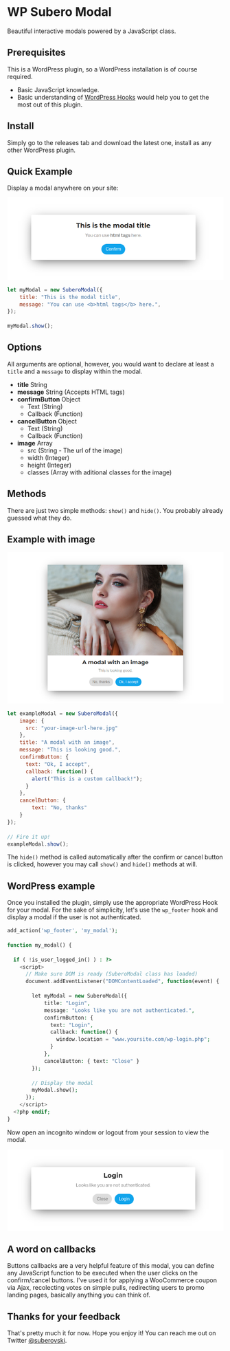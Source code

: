 # WP Subero Modal
Beautiful interactive modals powered by a JavaScript class.

## Prerequisites
This is a WordPress plugin, so a WordPress installation is of course required.

* Basic JavaScript knowledge.
* Basic understanding of <a href="https://codex.wordpress.org/Plugin_API" target="_blank">WordPress Hooks</a> would help you to get the most out of this plugin.

## Install
Simply go to the releases tab and download the latest one, install as any other WordPress plugin.

## Quick Example
Display a modal anywhere on your site:

<img src="demo/example-1.png" style="display: block; margin: auto" />

``` javascript
let myModal = new SuberoModal({
    title: "This is the modal title",
    message: "You can use <b>html tags</b> here.",
});

myModal.show();
```

## Options
All arguments are optional, however, you would want to declare at least a `title` and a `message` to display within the modal.

* **title** String  
* **message** String (Accepts HTML tags)
* **confirmButton** Object
  * Text (String)
  * Callback (Function)
* **cancelButton** Object
  * Text (String)
  * Callback (Function)
* **image** Array
  * src (String - The url of the image)
  * width (Integer)
  * height (Integer)
  * classes (Array with aditional classes for the image)

## Methods
There are just two simple methods: `show()` and `hide()`. You probably already guessed what they do.

## Example with image

<img src="demo/example-2.png" style="display: block; margin: auto" />

``` javascript
let exampleModal = new SuberoModal({
    image: {
      src: "your-image-url-here.jpg"
    },
    title: "A modal with an image",
    message: "This is looking good.",
    confirmButton: {
      text: "Ok, I accept",
      callback: function() {
        alert("This is a custom callback!");
      }
    },
    cancelButton: {
        text: "No, thanks"
    }
});

// Fire it up!
exampleModal.show();
```

The `hide()` method is called automatically after the confirm or cancel button is clicked, however you may call `show()` and `hide()` methods at will.

## WordPress example
Once you installed the plugin, simply use the appropriate WordPress Hook for your modal. For the sake of simplicity, let's use the `wp_footer` hook and display a modal if the user is not authenticated.

``` php
add_action('wp_footer', 'my_modal');

function my_modal() {
  
  if ( !is_user_logged_in() ) : ?>
    <script>
      // Make sure DOM is ready (SuberoModal class has loaded)
      document.addEventListener("DOMContentLoaded", function(event) {
        
        let myModal = new SuberoModal({
            title: "Login",
            message: "Looks like you are not authenticated.",
            confirmButton: { 
              text: "Login",
              callback: function() { 
                window.location = "www.yoursite.com/wp-login.php";
              }
            },
            cancelButton: { text: "Close" }
        });

        // Display the modal
        myModal.show();
      });
    </script>
  <?php endif;
}
```
Now open an incognito window or logout from your session to view the modal.

<img src="demo/example-3.png" style="display: block; margin: auto" />

## A word on callbacks
Buttons callbacks are a very helpful feature of this modal, you can define any JavaScript function to be executed when the user clicks on the confirm/cancel buttons. I've used it for applying a WooCommerce coupon via Ajax, recolecting votes on simple pulls, redirecting users to promo landing pages, basically anything you can think of.


## Thanks for your feedback
That's pretty much it for now. Hope you enjoy it! You can reach me out on Twitter <a href="https://twitter.com/suberovski" target="_blank">@suberovski</a>.